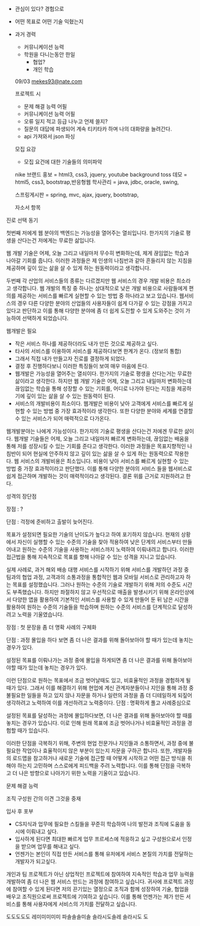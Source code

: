 
- 관심이 있다? 경험으로
- 어떤 목표로 어떤 기술 익혔는지
- 과거 경력
  * 커뮤니케이션 능력 
  * 학원을 다니는동안 한일
    + 협업?
    + 개인 학습
  
  09/03
  mekes93@nate.com

  프로젝트 시 
  - 문제 해결 능력 어필
  - 커뮤니케이션 능력 어필
  - 오류 일지 적고 등급 나누고 언제 쓸지?
  - 질문의 대답에 파생되어 계속 티키타카 하며 나의 대화량을 늘려간다.
  - api 가져와서 json 파싱  

  모집 요강
  - 모집 요건에 대한 기술들의 의미파악

  nike 브랜드 홍보 = html3, css3, jquery, youtube background
  toss 데모 = html5, css3, bootstrap,반응형웹
  학사관리 = java, jdbc, oracle, swing,

  스프링게시판 = spring, mvc, ajax, jquery, bootstrap, 

  자소서 항목

진로 선택 동기



첫번째 저에게 웹 분야의 백엔드는 가능성을 열어주는 열쇠입니다. 한가지의 기술로 평생을 산다는건 저에게는 무료한 삶입니다. 

웹 개발 기술은 어제, 오늘 그리고 내일마저 무수히 변화하는데, 제게 끊임없는 학습과 나아갈 기회를 줍니다. 이러한 과정들은 제 인생의 나침반과 같아 흔들리지 않는 지침을 제공하며 깊이 있는 삶을 살 수 있게 하는 원동력이라고 생각합니다. 



두번째 각 산업의 서비스들의 종류는 다르겠지만 웹 서비스의 경우 개발 비용은 최소라고 생각합니다. 웹 개발의 특징 중 하나는 상대적으로 낮은 개발 비용으로 사람들에게 편의를 제공하는 서비스를 빠르게 실현할 수 있는 방법 중 하나라고 보고 있습니다. 웹서비스의 경우 다른 다양한 분야의 산업들의 사용자들이 쉽게 다가갈 수 있는 강점을 가지고 있다고 판단하고 이를 통해 다양한 분야에 좀 더 쉽게 도전할 수 있게 도와주는 것이 가능하여 선택하게 되었습니다.



웹개발은 필요
- 작은 서비스 하나를 제공하더라도 내가 만든 것으로 제공하고 싶다.
- 타사의 서비스를 이용하여 서비스를 제공하다보면 한계가 온다. (정보의 통합)
- 그래서 직접 내가 만들고자 진로를 결정하게 되었다.
- 결정 후 진행하다보니 이러한 특징들이 보여 매우 마음에 든다.
- 웹개발은 가능성을 열어주는 열쇠이다. 한가지의 기술로 평생을 산다는거는 무료한 삶이라고 생각한다. 하지만 웹 개발 기술은 어제, 오늘 그리고 내일마저 변화하는데 끊임없는 학습을 통해 성장할 수 있는 기회를, 어디로 나가야 된다는 지침을 제공하기에 깊이 있는 삶을 살 수 있는 원동력이 된다.
- 서비스의 개발비용이 최소이다. 웹개발은 비용이 낮아 고객에게 서비스를 빠르게 실현할 수 있는 방법 중 가장 효과적이라 생각한다. 또한 다양한 분야와 세계를 연결할 수 있는 서비스가 되어 매력적으로 다가온다.



웹개발분야는 나에게 가능성이다. 한가지의 기술로 평생을 산다는건 저에겐 무료한 삶이다. 웹개발 기술들은 어제, 오늘 그리고 내일마저 빠르게 변화하는데, 끊임없는 배움을 통해 저를 성장시킬 수 있는 기회를 준다고 생각한다. 
이러한 과정들은 목표지향적인 나침반이 되어 현실에 안주하지 않고 깊이 있는 삶을 살 수 있게 하는 원동력으로 작용한다.
웹 서비스의 개발비용은 최소입니다. 비용이 낮아 서비스를 빠르게 실현할 수 있는 방법 중 가장 효과적이라고 판단했다. 이를 통해 다양한 분야의 서비스 들을 웹서비스로 쉽게 접근하며 개발하는 것이 매력적이라고 생각된다.
결론 위를 근거로 지원하려고 한다. 


성격의 장단점

장점 : ?

단점 : 걱정에 준비하고 출발이 늦어진다. 




목표가 설정되면 필요한 기술의 난이도가 높다고 하여 포기하지 않습니다. 현재의 상황에서 자신이 실행할 수 있는 수준의 기술을 찾아 적용하여 낮은 단계의 서비스부터 만들어내고 원하는 수준의 기술을 사용하는 서비스까지 노력하여 이뤄내려고 합니다.  이러한 접근법을 통해 지속적으로 목표를 향해 나아갈 수 있는 성격을 지니고 있습니다.



실제 사례로, 과거 해외 배송 대행 서비스를 시작하기 위해 서비스를 개발하던 과정 중 팀과의 협업 과정, 고객과의 소통과정을 통합적인 웹과 모바일 서비스로 관리하고자 하는 목표를 설정했습니다. 그러나 원하는 수준의 기술로 개발하기 위해 저의 수준도 시간도 부족했습니다. 하지만 좌절하지 않고 우선적으로 매출을 발생시키기 위해 온라인상에서 다양한 앱을 활용하여 기본적인 서비스를 사용할 수 있게 만들어 둔 뒤 남은 시간을 활용하여 원하는 수준의 기술들을 학습하며 원하는 수준의 서비스를 단계적으로 달성하려고 노력을 기울였습니다.



장점 : 첫 문장을 좀 더 명확
사례의 구체화


단점 : 과정 몰입을 하다 보면 좀 더 나은 결과를 위해 돌아보아야 할 때가 있는데 놓치는 경우가 있다.

설정된 목표를 이뤄나가는 과정 중에 몰입을 하게되면 좀 더 나은 결과를 위해 돌아보아야할 때가 있는데 놓치는 경우가 있다. 

이런 단점으로 원하는 목표에서 조금 벗어날때도 있고, 비효율적인 과정을 경험하게 될때가 있다. 그래서 이를 해결하기 위해 현업에 계신 관계자분들이나 지인을 통해 과정 중 불필요한 일들을 하고 있지 않나 자문을 하거나 일련의 과정을 좀 더 디테일하게 되짚어 생각하려고 노력하여 이를 개선하려고 노력중이다.
단점 : 명확하게 풀고 사례중심으로


설정된 목표를 달성하는 과정에 몰입하다보면, 더 나은 결과를 위해 돌아보아야 할 때를 놓치는 경우가 있습니다. 이로 인해 원래 목표에 조금 벗어나거나 비효율적인 과정을 경험할 때가 있습니다. 



이러한 단점을 극복하기 위해, 주변의 현업 전문가나 지인들과 소통하면서, 과정 중에 불필요한 작업이나 효율적이지 않은 부분이 있는지 자문을 구하곤 합니다. 또한, 개발자들의 로드맵을 참고하거나 새로운 기술에 접근할 때 어떻게 시작하고 어떤 접근 방식을 취해야 하는지 고민하며 스스로에게 피드백을 주려 노력합니다. 이를 통해 단점을 극복하고 더 나은 방향으로 나아가기 위한 노력을 기울이고 있습니다.



문제 해결 능력

조직 구성원 간의 이견 
그것을 중재

입사 후 포부
- CS지식과 업무에 필요한 스킬들을 꾸준히 학습하여 나의 발전과 조직에 도움을 동시에 이뤄내고 싶다. 
- 입사하게 된다면 최대한 빠르게 업무 프르세스에 적응하고 싶고 구성원으로서 인정을 받으며 업무를 해내고 싶다. 
- 언젠가는 본인이 직접 만든 서비스를 통해 유저에게 서비스 본질의 가치를 전달하는 개발자가 되고싶다. 

개인과 팀 프로젝트가 아닌 상업적인 프로젝트에 참여하여 지속적인 학습과 업무 능력을 개발하여 좀 더 나은 웹 서비스 만드는 과정에 참여하고 싶습니다. 귀사에 프로젝트 과정에 참여할 수 있게 된다면 저의 끈기있는 열정으로 조직과 함께 성장하여 기술, 협업을 배우고 조직원으로써 프로젝트에 기여하고 싶습니다. 이를 통해 언젠가는 제가 만든 서비스를 통해 사용자에게 서비스의 가치를 전달하고 싶습니다.


도도도도도 레미미미미미 파솔솔솔미솔 솔라시도솔레 솔라시도 도
